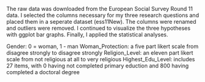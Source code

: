 The raw data was downloaded from the European Social Survey Round 11 data. I selected the columns necessary for my three research questions and placed them in a seperate dataset (ess11New). The columns were renamed and outliers were removed. I continued to visualize the three hypotheses with ggplot bar graphs. Finally, I applied the statistical analyses.
 
Gender: 0 = woman, 1 - man
Woman_Protection: a five part likert scale from disagree strongly to disagree strongly
Religion_Level: an eleven part likert scale from not religious at all to very religious 
Highest_Edu_Level: includes 27 items, with 0 having not completed primary eduction and 800 having completed a doctoral degree 
